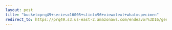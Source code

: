 ```yaml
---
layout: post
title: "bucket=prq49+series=16005+stint=96+view=text+what=specimen"
redirect_to: https://prq49.s3.us-east-2.amazonaws.com/endeavor%3D16/genomes/stage%3D0%2Bwhat%3Dgenerated/stint%3D96/series%3D16005/a%3Dgenome%2Bcriteria%3Dabundance%2Bmorph%3Dwildtype%2Bproc%3D0%2Bseries%3D16005%2Bstint%3D96%2Bthread%3D0%2Bvariation%3Dmaster%2Bext%3D.json.gz
---
```

